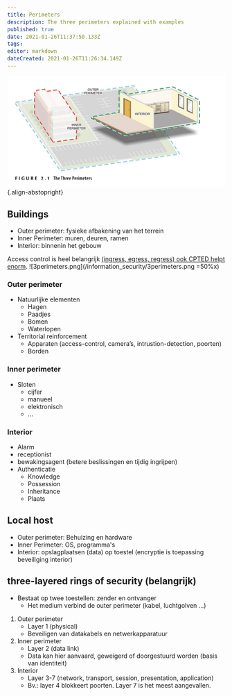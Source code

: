 ```yaml
---
title: Perimeters
description: The three perimeters explained with examples
published: true
date: 2021-01-26T11:37:50.133Z
tags: 
editor: markdown
dateCreated: 2021-01-26T11:26:34.149Z
---
```


![3perimeters.png](/information_security/3perimeters.png){.align-abstopright}
## Buildings
- Outer perimeter: fysieke afbakening van het terrein
- Inner Perimeter: muren, deuren, ramen
- Interior: binnenin het gebouw

Access control is heel belangrijk [(ingress, egress, regress)
ook CPTED helpt enorm](/en/Information_Security/woorden).
![3perimeters.png](/information_security/3perimeters.png =50%x)
### Outer perimeter
- Natuurlijke elementen 
	- Hagen
	- Paadjes
	- Bomen
	- Waterlopen
- Territorial reinforcement
	- Apparaten (access-control, camera’s, intrustion-detection, poorten)
	- Borden
  
### Inner perimeter
- Sloten
	- cijfer
	- manueel
	- elektronisch
	- ...

### Interior
- Alarm
- receptionist
- bewakingsagent (betere beslissingen en tijdig ingrijpen)
- Authenticatie
	- Knowledge
	- Possession
	- Inheritance
	- Plaats

## Local host
- Outer perimeter: Behuizing en hardware
- Inner Perimeter: OS, programma's
- Interior: opslagplaatsen (data) op toestel (encryptie is toepassing beveiliging interior)

## three-layered rings of security (belangrijk)
- Bestaat op twee toestellen: zender en ontvanger
	- Het medium verbind de outer perimeter (kabel, luchtgolven ...)
1. Outer perimeter
	- Layer 1 (physical)
	- Beveiligen van datakabels en netwerkapparatuur
2. Inner perimeter
	- Layer 2 (data link)
	- Data kan hier aanvaard, geweigerd of doorgestuurd worden (basis van identiteit)
3. Interior
	- Layer 3-7 (network, transport, session, presentation, application)
	- Bv.: layer 4 blokkeert poorten. Layer 7 is het meest aangevallen.
 
 